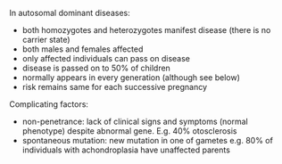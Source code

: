 In autosomal dominant diseases:  
* both homozygotes and heterozygotes manifest disease (there is no carrier state)
* both males and females affected
* only affected individuals can pass on disease
* disease is passed on to 50% of children
* normally appears in every generation (although see below)
* risk remains same for each successive pregnancy

  
Complicating factors:  
* non\-penetrance: lack of clinical signs and symptoms (normal phenotype) despite abnormal gene. E.g. 40% otosclerosis
* spontaneous mutation: new mutation in one of gametes e.g. 80% of individuals with achondroplasia have unaffected parents
